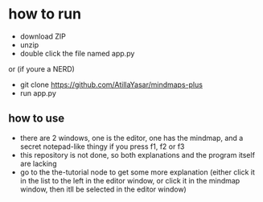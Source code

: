 # how to run
- download ZIP
- unzip
- double click the file named app.py

or (if youre a NERD)
- git clone https://github.com/AtillaYasar/mindmaps-plus
- run app.py

## how to use
- there are 2 windows, one is the editor, one has the mindmap, and a secret notepad-like thingy if you press f1, f2 or f3
- this repository is not done, so both explanations and the program itself are lacking
- go to the the-tutorial node to get some more explanation (either click it in the list to the left in the editor window, or click it in the mindmap window, then itll be selected in the editor window)
